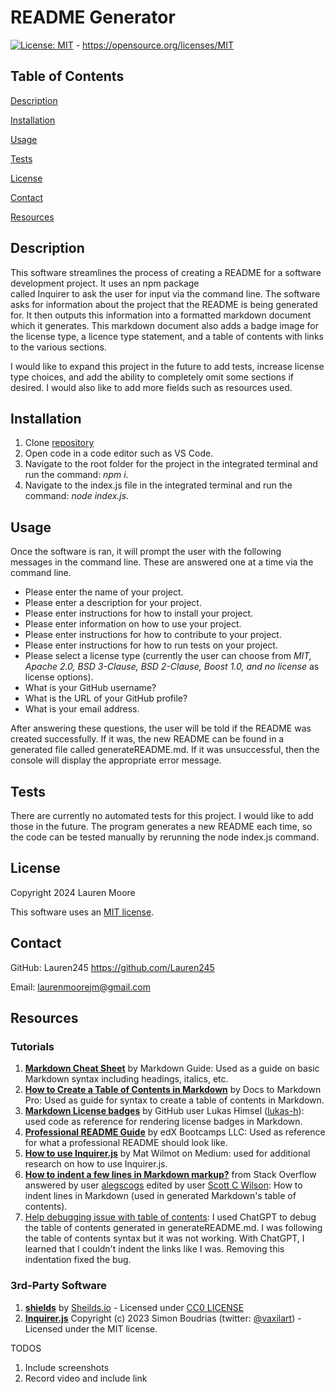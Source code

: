 # README Generator
[![License: MIT](https://img.shields.io/badge/License-MIT-yellow.svg)](https://opensource.org/licenses/MIT) - https://opensource.org/licenses/MIT

## Table of Contents
[Description](#description)

[Installation](#installation)

[Usage](#usage)

[Tests](#tests)

[License](#license)

[Contact](#contact)

[Resources](#resources)


## Description
This software streamlines the process of creating a README for a software development project. It uses an npm package     
called Inquirer to ask the user for input via the command line. The software asks for information about the project that the README is being generated for. It then outputs this information into a formatted markdown document which it generates. This markdown document also adds a badge image for the license type, a licence type statement, and a table of contents with links to the various sections.

I would like to expand this project in the future to add tests, increase license type choices, and add the ability to completely omit some sections if desired.
I would also like to add more fields such as resources used.

## Installation
1. Clone [repository](https://github.com/Lauren245/README-Generator) 
2. Open code in a code editor such as VS Code.
3. Navigate to the root folder for the project in the integrated terminal and run the command: *npm i*.
4. Navigate to the index.js file in the integrated terminal and run the command: *node index.js*.

## Usage
Once the software is ran, it will prompt the user with the following messages in the command line. These are answered one at a time via the command line.
- Please enter the name of your project.
- Please enter a description for your project.
- Please enter instructions for how to install your project.
- Please enter information on how to use your project.
- Please enter instructions for how to contribute to your project.
- Please enter instructions for how to run tests on your project.
- Please select a license type (currently the user can choose from *MIT, Apache 2.0, BSD 3-Clause, BSD 2-Clause, Boost 1.0, and no license* as license options).
- What is your GitHub username? 
- What is the URL of your GitHub profile?
- What is your email address.

After answering these questions, the user will be told if the README was created successfully. If it was, the new README can be found in a generated file called generateREADME.md. If it was unsuccessful, then the console will display the appropriate error message.

## Tests 
There are currently no automated tests for this project. I would like to add those in the future. The program generates a new README each time, so the code can 
be tested manually by rerunning the node index.js command.

## License 
Copyright 2024 Lauren Moore

This software uses an [MIT license](https://opensource.org/license/MIT).

## Contact
GitHub: Lauren245 https://github.com/Lauren245

Email: laurenmoorejm@gmail.com


## Resources

### Tutorials
1. **[Markdown Cheat Sheet](https://www.markdownguide.org/cheat-sheet/)** by Markdown Guide: Used as a guide on basic Markdown syntax including headings, italics, etc.  
2. **[How to Create a Table of Contents in Markdown](https://www.docstomarkdown.pro/create-a-table-of-contents-in-markdown/)**
by Docs to Markdown Pro: Used as guide for syntax to create a table of contents in Markdown.
3. **[Markdown License badges](https://gist.github.com/lukas-h/2a5d00690736b4c3a7ba)** by GitHub user Lukas Himsel ([lukas-h](https://gist.github.com/lukas-h)):
used code as reference for rendering license badges in Markdown.
4. **[Professional README Guide](https://coding-boot-camp.github.io/full-stack/github/professional-readme-guide)** by edX Bootcamps LLC: Used as reference for what a professional README should look like. 
5. **[How to use Inquirer.js](https://javascript.plainenglish.io/how-to-inquirer-js-c10a4e05ef1f)** by Mat Wilmot on Medium: used for additional research on how to use Inquirer.js.
6. **[How to indent a few lines in Markdown markup?](https://stackoverflow.com/questions/6046263/how-to-indent-a-few-lines-in-markdown-markup)** from Stack Overflow answered by user [alegscogs](https://stackoverflow.com/users/373602/alegscogs) edited by user [Scott C Wilson](https://stackoverflow.com/users/319741/scott-c-wilson): How to indent lines in Markdown (used in generated Markdown's table of contents).
7. [Help debugging issue with table of contents](https://chatgpt.com/share/674f58bd-1d04-8012-aeb5-f779259292b4): I used ChatGPT to debug the table of contents generated in generateREADME.md. I was following the table of contents syntax but it was not working. With ChatGPT, I learned that I couldn't indent the links like I was. Removing this indentation fixed the bug.

### 3rd-Party Software
1. **[shields](https://github.com/badges/shields)** by [Sheilds.io](https://shields.io/) - Licensed under [CC0 LICENSE](https://github.com/badges/shields/blob/master/LICENSE)
2. **[Inquirer.js](https://github.com/SBoudrias/Inquirer.js)** Copyright (c) 2023 Simon Boudrias (twitter: [@vaxilart](https://twitter.com/Vaxilart)) - Licensed under the MIT license.
 

 TODOS 
 1. Include screenshots
 2. Record video and include link